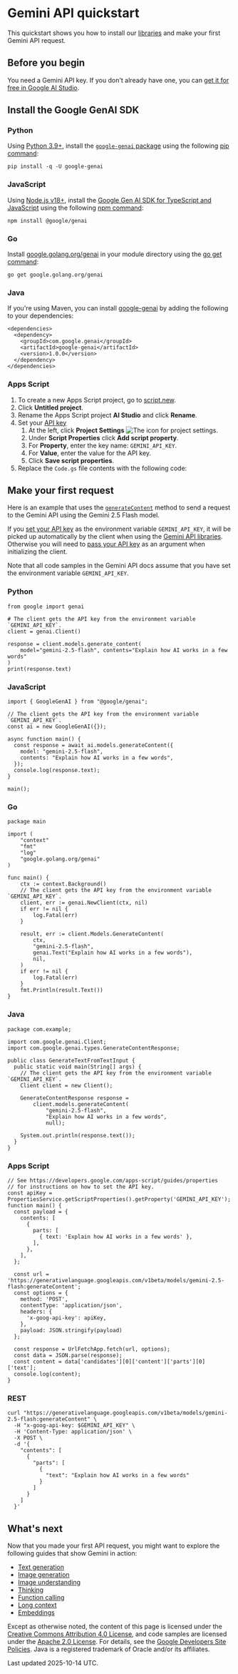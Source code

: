 # Gemini API quickstart

This quickstart shows you how to install our [libraries](/gemini-api/docs/libraries) and make your first Gemini API request.

## Before you begin

You need a Gemini API key. If you don't already have one, you can [get it for free in Google AI Studio](https://aistudio.google.com/app/apikey).

## Install the Google GenAI SDK

### Python

Using [Python 3.9+](https://www.python.org/downloads/), install the [`google-genai` package](https://pypi.org/project/google-genai/) using the following [pip command](https://packaging.python.org/en/latest/tutorials/installing-packages/):

```
pip install -q -U google-genai
```

### JavaScript

Using [Node.js v18+](https://nodejs.org/en/download/package-manager), install the [Google Gen AI SDK for TypeScript and JavaScript](https://www.npmjs.com/package/@google/genai) using the following [npm command](https://docs.npmjs.com/downloading-and-installing-node-js-and-npm):

```
npm install @google/genai
```

### Go

Install [google.golang.org/genai](https://pkg.go.dev/google.golang.org/genai) in your module directory using the [go get command](https://go.dev/doc/code):

```
go get google.golang.org/genai
```

### Java

If you're using Maven, you can install [google-genai](https://github.com/googleapis/java-genai) by adding the following to your dependencies:

```
<dependencies>
  <dependency>
    <groupId>com.google.genai</groupId>
    <artifactId>google-genai</artifactId>
    <version>1.0.0</version>
  </dependency>
</dependencies>
```

### Apps Script

1.  To create a new Apps Script project, go to [script.new](https://script.google.com/u/0/home/projects/create).
2.  Click **Untitled project**.
3.  Rename the Apps Script project **AI Studio** and click **Rename**.
4.  Set your [API key](https://developers.google.com/apps-script/guides/properties#manage_script_properties_manually)
    1.  At the left, click **Project Settings** ![The icon for project settings](https://fonts.gstatic.com/s/i/short-term/release/googlesymbols/settings/default/24px.svg).
    2.  Under **Script Properties** click **Add script property**.
    3.  For **Property**, enter the key name: `GEMINI_API_KEY`.
    4.  For **Value**, enter the value for the API key.
    5.  Click **Save script properties**.
5.  Replace the `Code.gs` file contents with the following code:

## Make your first request

Here is an example that uses the [`generateContent`](/api/generate-content#method:-models.generatecontent) method to send a request to the Gemini API using the Gemini 2.5 Flash model.

If you [set your API key](/gemini-api/docs/api-key#set-api-env-var) as the environment variable `GEMINI_API_KEY`, it will be picked up automatically by the client when using the [Gemini API libraries](/gemini-api/docs/libraries). Otherwise you will need to [pass your API key](/gemini-api/docs/api-key#provide-api-key-explicitly) as an argument when initializing the client.

Note that all code samples in the Gemini API docs assume that you have set the environment variable `GEMINI_API_KEY`.

### Python

```
from google import genai

# The client gets the API key from the environment variable `GEMINI_API_KEY`.
client = genai.Client()

response = client.models.generate_content(
    model="gemini-2.5-flash", contents="Explain how AI works in a few words"
)
print(response.text)
```

### JavaScript

```
import { GoogleGenAI } from "@google/genai";

// The client gets the API key from the environment variable `GEMINI_API_KEY`.
const ai = new GoogleGenAI({});

async function main() {
  const response = await ai.models.generateContent({
    model: "gemini-2.5-flash",
    contents: "Explain how AI works in a few words",
  });
  console.log(response.text);
}

main();
```

### Go

```
package main

import (
    "context"
    "fmt"
    "log"
    "google.golang.org/genai"
)

func main() {
    ctx := context.Background()
    // The client gets the API key from the environment variable `GEMINI_API_KEY`.
    client, err := genai.NewClient(ctx, nil)
    if err != nil {
        log.Fatal(err)
    }

    result, err := client.Models.GenerateContent(
        ctx,
        "gemini-2.5-flash",
        genai.Text("Explain how AI works in a few words"),
        nil,
    )
    if err != nil {
        log.Fatal(err)
    }
    fmt.Println(result.Text())
}
```

### Java

```
package com.example;

import com.google.genai.Client;
import com.google.genai.types.GenerateContentResponse;

public class GenerateTextFromTextInput {
  public static void main(String[] args) {
    // The client gets the API key from the environment variable `GEMINI_API_KEY`.
    Client client = new Client();

    GenerateContentResponse response =
        client.models.generateContent(
            "gemini-2.5-flash",
            "Explain how AI works in a few words",
            null);

    System.out.println(response.text());
  }
}
```

### Apps Script

```
// See https://developers.google.com/apps-script/guides/properties
// for instructions on how to set the API key.
const apiKey = PropertiesService.getScriptProperties().getProperty('GEMINI_API_KEY');
function main() {
  const payload = {
    contents: [
      {
        parts: [
          { text: 'Explain how AI works in a few words' },
        ],
      },
    ],
  };

  const url = 'https://generativelanguage.googleapis.com/v1beta/models/gemini-2.5-flash:generateContent';
  const options = {
    method: 'POST',
    contentType: 'application/json',
    headers: {
      'x-goog-api-key': apiKey,
    },
    payload: JSON.stringify(payload)
  };

  const response = UrlFetchApp.fetch(url, options);
  const data = JSON.parse(response);
  const content = data['candidates'][0]['content']['parts'][0]['text'];
  console.log(content);
}
```

### REST

```
curl "https://generativelanguage.googleapis.com/v1beta/models/gemini-2.5-flash:generateContent" \
  -H "x-goog-api-key: $GEMINI_API_KEY" \
  -H 'Content-Type: application/json' \
  -X POST \
  -d '{
    "contents": [
      {
        "parts": [
          {
            "text": "Explain how AI works in a few words"
          }
        ]
      }
    ]
  }'
```

## What's next

Now that you made your first API request, you might want to explore the following guides that show Gemini in action:

-   [Text generation](/gemini-api/docs/text-generation)
-   [Image generation](/gemini-api/docs/image-generation)
-   [Image understanding](/gemini-api/docs/image-understanding)
-   [Thinking](/gemini-api/docs/thinking)
-   [Function calling](/gemini-api/docs/function-calling)
-   [Long context](/gemini-api/docs/long-context)
-   [Embeddings](/gemini-api/docs/embeddings)

Except as otherwise noted, the content of this page is licensed under the [Creative Commons Attribution 4.0 License](https://creativecommons.org/licenses/by/4.0/), and code samples are licensed under the [Apache 2.0 License](https://www.apache.org/licenses/LICENSE-2.0). For details, see the [Google Developers Site Policies](https://developers.google.com/site-policies). Java is a registered trademark of Oracle and/or its affiliates.

Last updated 2025-10-14 UTC.